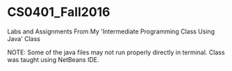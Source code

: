 # CS0401_Fall2016
Labs and Assignments From My 'Intermediate Programming Class Using Java' Class

NOTE: Some of the java files may not run properly directly in terminal. Class was taught using NetBeans IDE. 
